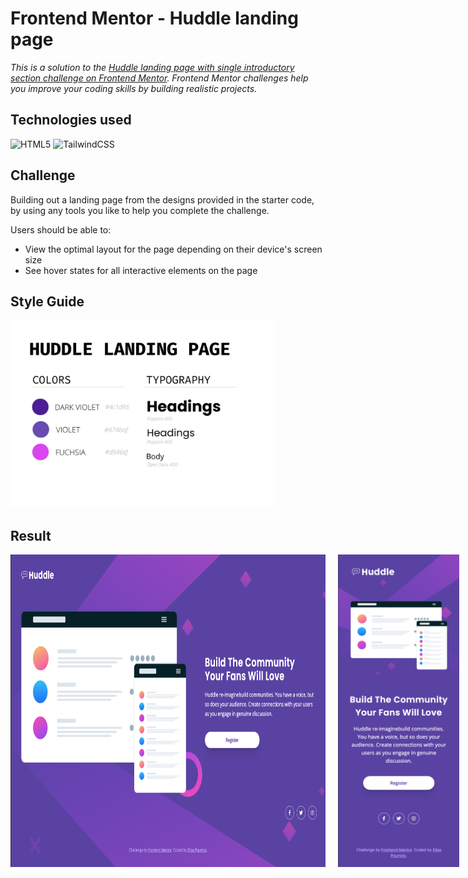 # Frontend Mentor - Huddle landing page

_This is a solution to the [Huddle landing page with single introductory section challenge on Frontend Mentor](https://www.frontendmentor.io/challenges/huddle-landing-page-with-a-single-introductory-section-B_2Wvxgi0). Frontend Mentor challenges help you improve your coding skills by building realistic projects._


## Technologies used

![HTML5](https://img.shields.io/badge/html5-%23E34F26.svg?style=for-the-badge&logo=html5&logoColor=white)
![TailwindCSS](https://img.shields.io/badge/tailwindcss-%2338B2AC.svg?style=for-the-badge&logo=tailwind-css&logoColor=white)

## Challenge

Building out a landing page from the designs provided in the starter code, by using any tools you like to help you complete the challenge.

Users should be able to:
- View the optimal layout for the page depending on their device's screen size
- See hover states for all interactive elements on the page

## Style Guide

<img src="/assets/design/huddle-styleguide.png" style="height:300px;">

## Result

<div style="display:flex; justify-content:space-between; gap:20px;">
    <img src="/assets/design/desktop-screenshot.png" style="height:500px;">
    <img src="/assets/design/mobile-screenshot.png" style="height:500px;">
</div>
